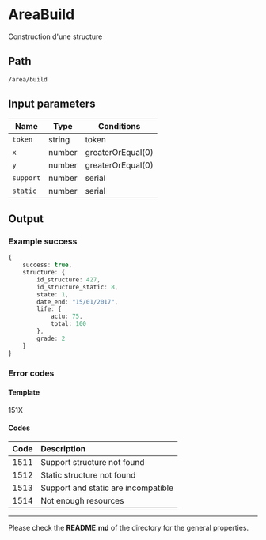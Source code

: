 # AreaBuild
Construction d'une structure

## Path
`/area/build`

## Input parameters
| Name | Type | Conditions |
| --- | --- | --- |
| `token` | string | token |
| `x` | number | greaterOrEqual(0) |
| `y` | number | greaterOrEqual(0) |
| `support` | number | serial |
| `static` | number | serial |

## Output

### Example success
```TypeScript
{
    success: true,
    structure: {
        id_structure: 427,
        id_structure_static: 8,
        state: 1,
        date_end: "15/01/2017",
        life: {
            actu: 75,
            total: 100
        },
        grade: 2
    }
}
```

### Error codes
#### Template
151X

#### Codes
| Code | Description |
| ---: | :--- |
| 1511 | Support structure not found |
| 1512 | Static structure not found |
| 1513 | Support and static are incompatible |
| 1514 | Not enough resources |

---
Please check the **README.md** of the directory for the general properties.